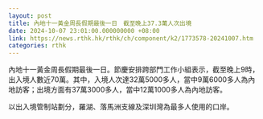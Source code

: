 ```yaml
---
layout: post
title: 內地十一黃金周長假期最後一日　截至晚上37.3萬人次出境
date: 2024-10-07 23:01:00.000000000 +08:00
link: https://news.rthk.hk/rthk/ch/component/k2/1773578-20241007.htm
categories: rthk
---
```


內地十一黃金周長假期最後一日。節慶安排跨部門工作小組表示，截至晚上9時，出入境人數近70萬。其中，入境人次達32萬5000多人，當中9萬6000多人為內地訪客；出境方面有37萬3000多人，當中12萬1000多人為內地訪客。

以出入境管制站劃分，羅湖、落馬洲支線及深圳灣為最多人使用的口岸。
